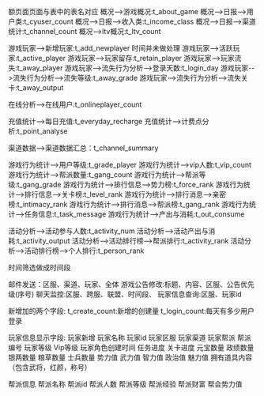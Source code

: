 额页面页面与表中的表名对应
概况-->游戏概况:t_about_game
概况-->日报-->用户类:t_cyuser_count
概况-->日报-->收入类:t_income_class
概况-->日报-->渠道统计:t_channel_count
概况-->ltv概况:t_ltv_count


游戏玩家-->新增玩家:t_add_newplayer   时间并未做处理
游戏玩家-->活跃玩家:t_active_player
游戏玩家-->玩家留存:t_retain_player
游戏玩家-->玩家流失:t_away_player
游戏玩家-->流失行为分析-->登录天数:t_login_day
游戏玩家-->流失行为分析-->流失等级:t_away_grade
游戏玩家-->流失行为分析-->流失关卡:t_away_output


在线分析-->在线用户:t_onlineplayer_count

充值统计-->每日充值:t_everyday_recharge
充值统计-->计费点分析:t_point_analyse

渠道数据-->渠道数据汇总：t_channel_summary

游戏行为统计-->用户等级:t_grade_player 
游戏行为统计-->vip人数:t_vip_count
游戏行为统计-->帮派数量:t_gang_count
游戏行为统计-->帮派等级:t_gang_grade
游戏行为统计-->排行信息-->势力榜:t_force_rank
游戏行为统计-->排行信息-->关卡榜:t_level_rank
游戏行为统计-->排行消息-->亲密榜:t_intimacy_rank
游戏行为统计-->排行消息-->帮派榜:t_gang_rank
游戏行为统计-->任务信息:t_task_message
游戏行为统计-->产出与消耗:t_out_consume

活动分析-->活动参与人数:t_activity_num
活动分析-->活动产出与消耗:t_activity_output
活动分析-->活动排行榜-->帮派排行:t_activity_rank
活动分析-->活动排行榜-->个人排行:t_person_rank

时间筛选做成时间段

邮件发送：区服、渠道、玩家、全体
游戏公告修改:标题、内容、区服、公告优先级(序号)
聊天监控:区服、跨服、联盟、时间段、
玩家信息查询:区服、玩家id


新增加的两个字段:
t_create_count:新增的创建量
t_login_count:每天有多少用户登录



玩家信息显示字段:
玩家新增
玩家名称
玩家id
玩家区服
玩家渠道
玩家帮派
帮派编号
玩家等级
Vip等级
玩家角色创建时间
任务进度
关卡进度
元宝数量
政绩数量
银两数量
粮草数量
士兵数量
势力值
武力值
智力值
政治值
魅力值
拥有道具内容
（包含武将，红颜，称号）

帮派信息
帮派名称
帮派id
帮派人数
帮派等级
帮派经验
帮派财富
帮会势力值


